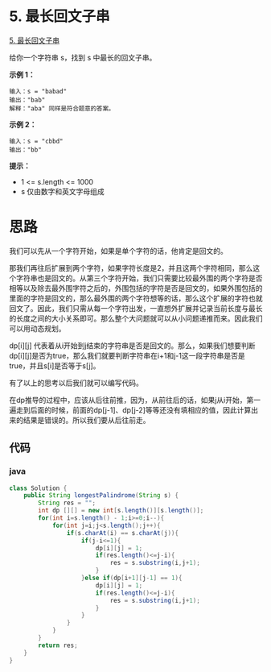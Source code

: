# 5. 最长回文子串

[5. 最长回文子串](https://leetcode.cn/problems/longest-palindromic-substring/)

给你一个字符串 s，找到 s 中最长的回文子串。

**示例 1：**
```
输入：s = "babad"
输出："bab"
解释："aba" 同样是符合题意的答案。
```
**示例 2：**
```
输入：s = "cbbd"
输出："bb"
```
**提示：**
+ 1 <= s.length <= 1000
+ s 仅由数字和英文字母组成

# 思路
我们可以先从一个字符开始，如果是单个字符的话，他肯定是回文的。

那我们再往后扩展到两个字符，如果字符长度是2，并且这两个字符相同，那么这个字符串也是回文的。从第三个字符开始，我们只需要比较最外围的两个字符是否相等以及除去最外围字符之后的，外围包括的字符是否是回文的，如果外围包括的里面的字符是回文的，那么最外围的两个字符想等的话，那么这个扩展的字符也就回文了。因此，我们只需从每一个字符出发，一直想外扩展并记录当前长度与最长的长度之间的大小关系即可。那么整个大问题就可以从小问题递推而来。因此我们可以用动态规划。

dp[i][j] 代表着从i开始到j结束的字符串是否是回文的。那么，如果我们想要判断dp[i][j]是否为true，那么我们就要判断字符串在i+1和j-1这一段字符串是否是true，并且s[i]是否等于s[j]。

有了以上的思考以后我们就可以编写代码。

在dp推导的过程中，应该从后往前推，因为，从前往后的话，如果j从i开始，第一遍走到后面的时候，前面的dp[j-1]、dp[j-2]等等还没有填相应的值，因此计算出来的结果是错误的。所以我们要从后往前走。

## 代码
### java
```java
class Solution {
    public String longestPalindrome(String s) {
        String res = "";
        int dp [][] = new int[s.length()][s.length()];
        for(int i=s.length() - 1;i>=0;i--){
            for(int j=i;j<s.length();j++){
                if(s.charAt(i) == s.charAt(j)){
                    if(j-i<=1){
                        dp[i][j] = 1;
                        if(res.length()<=j-i){
                            res = s.substring(i,j+1);
                        }
                    }else if(dp[i+1][j-1] == 1){
                        dp[i][j] = 1;
                        if(res.length()<=j-i){
                            res = s.substring(i,j+1);
                        }
                    }
                }
            }
        } 
        return res;
    }
}


```

